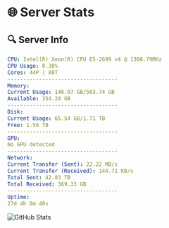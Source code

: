 # 🌐 Server Stats
## 🔍 Server Info
```yaml
CPU: Intel(R) Xeon(R) CPU E5-2699 v4 @ 1306.79MHz
CPU Usage: 0.30%
Cores: 44P | 88T
-----------------------------------
Memory:
Current Usage: 146.07 GB/503.74 GB
Available: 354.24 GB
-----------------------------------
Disk:
Current Usage: 65.54 GB/1.71 TB
Free: 1.56 TB
-----------------------------------
GPU:
No GPU detected
-----------------------------------
Network:
Current Transfer (Sent): 22.22 MB/s
Current Transfer (Received): 144.71 KB/s
Total Sent: 42.83 TB
Total Received: 369.33 GB
-----------------------------------
Uptime:
27d 4h 0m 48s
```
![GitHub Stats](https://img.shields.io/badge/Updated-2025-04-04_01:23:37-blue)